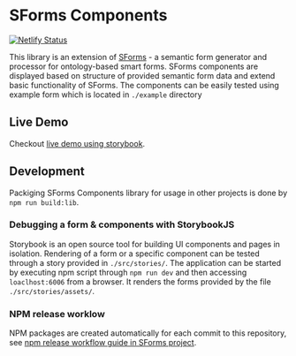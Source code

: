 # SForms Components
[![Netlify Status](https://api.netlify.com/api/v1/badges/5b9b7cb6-08ed-44ea-a8d5-6f5105eec634/deploy-status)](https://app.netlify.com/sites/s-forms-components-kbss/deploys)


This library is an extension of [SForms](https://github.com/kbss-cvut/s-forms) - a semantic form generator and processor for ontology-based smart forms.
SForms components are displayed based on structure of provided semantic form data and extend basic functionality of SForms.
The components can be easily tested using example form which is located in `./example` directory

## Live Demo

Checkout [live demo using storybook](https://s-forms-components-kbss.netlify.app).


## Development

Packiging SForms Components library for usage in other projects is done by `npm run build:lib`.

### Debugging a form & components with StorybookJS

Storybook is an open source tool for building UI components and pages in isolation. Rendering of a form or a specific component can be tested through a story provided in `./src/stories/`. The application can be started by executing npm script through `npm run dev` and then accessing `loaclhost:6006` from a browser. It renders the forms provided by the file `./src/stories/assets/`.

### NPM release worklow

NPM packages are created automatically for each commit to this repository, see [npm release workflow guide in SForms project](https://github.com/kbss-cvut/s-forms/blob/master/docs/npm-release-workflow.md).
